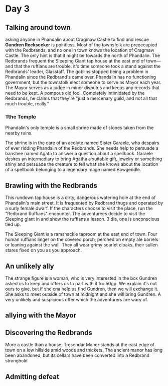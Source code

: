 # Day 3

## Talking around town

asking anyone in Phandalin about Cragmaw Castle to find and rescue **Gundren Rockseeker** is pointless. Most of the townsfolk are preoccupied with the Redbrands, and no one in town knows the location of Cragmaw Castle. The only hint is that it might be towards the north of Phandalin.
The Redbrands frequent the Sleeping Giant tap house at the east end of town—and that the ruffians are trouble.
it's time someone took a stand against the Redbrands' leader, Glasstaff.
The goblins stopped being a problem in Phandalin since the Redbrand's came over.
Phandalin has no functioning government, but the townsfolk elect someone to serve as Mayor each year. The Mayor serves as a judge in minor disputes and keeps any records that need to be kept. A pompous old fool. Completely intimidated by the Redbrands, he claims that they're "just a mercenary guild, and not all that much trouble, really."


### Tthe  Temple

Phandalin's only temple is a small shrine made of stones taken from the nearby ruins. 

The shrine is in the care of an acolyte named Sister Garaele, who despairs of ever ridding Phandalin of the Redbrands. She needs help to persuade a banshee named Agata to answer a question about a spellbook. Garaele desires an intermediary to bring Agatha a suitable gift, jewelry or something shiny and persuade the creature to tell what she knows about the location of a spellbook belonging to a legendary mage named Bowgendle. 


## Brawling with the Redbrands

This rundown tap house is a dirty, dangerous watering hole at the end of Phandalin's main street. It is frequented by Redbrand thugs and operated by a surly female dwarf. If the characters choose to visit the place, run the "Redbrand Ruffians" encounter.
The adventurees decide to visit the Sleeping giant in and show the ruffians a lesson. 3 dia, one is unconscious tied up.

The Sleeping Giant is a ramshackle taproom at the east end of town. Four human ruffians linger on the covered porch, perched on empty ale barrels or leaning against the wall. They all wear grimy scarlet cloaks, their sullen stares fixed on you as you approach.


## An unlikely ally

The strange figure is a woman, who is very interested in the box Gundren asked us to keep and offers us to part with it fro 50gp. We explain it's not ours to give, but if she cna help us find Gundren, then we will exchange it. She asks to meet outside of town at midnight and she will bring Gundren. A very unlikely and suspicious offer which the adventurers are wary of.

## allying with the Mayor

## Discovering the Redbrands

More a castle than a house, Tresendar Manor stands at the east edge of town on a low hillside amid woods and thickets. The ancient manor has long been abandoned, but its cellars have been converted into a Redbrand stronghold

## Admitting defeat
